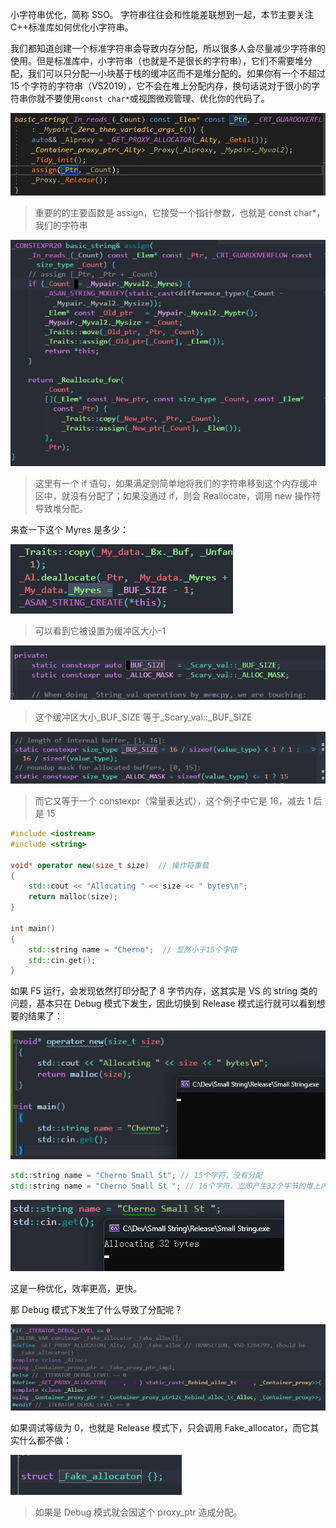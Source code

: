 小字符串优化，简称 SSO。
字符串往往会和性能差联想到一起，本节主要关注 C++标准库如何优化小字符串。

我们都知道创建一个标准字符串会导致内存分配，所以很多人会尽量减少字符串的使用。但是标准库中，小字符串（也就是不是很长的字符串），它们不需要堆分配，我们可以只分配一小块基于栈的缓冲区而不是堆分配的。如果你有一个不超过 15 个字符的字符串（VS2019），它不会在堆上分配内存，换句话说对于很小的字符串你就不要使用`const char*`或视图微观管理、优化你的代码了。

![](./storage%20bag/Pasted%20image%2020230806012752.png)

> 重要的的主要函数是 assign，它接受一个指针参数，也就是 const char\*，我们的字符串

![](./storage%20bag/Pasted%20image%2020230806013023.png)

> 这里有一个 if 语句，如果满足则简单地将我们的字符串移到这个内存缓冲区中，就没有分配了；如果没通过 if，则会 Reallocate，调用 new 操作符导致堆分配。

来查一下这个 Myres 是多少：

![](./storage%20bag/Pasted%20image%2020230806013328.png)

> 可以看到它被设置为缓冲区大小-1

![](./storage%20bag/Pasted%20image%2020230806013455.png)

> 这个缓冲区大小\_BUF_SIZE 等于\_Scary_val::\_BUF_SIZE

![](./storage%20bag/Pasted%20image%2020230806013432.png)

> 而它又等于一个 constexpr（常量表达式），这个例子中它是 16，减去 1 后是 15

```cpp
#include <iostream>
#include <string>

void* operator new(size_t size)  // 操作符重载
{
	std::cout << "Allocating " << size << " bytes\n";
	return malloc(size);
}

int main()
{
	std::string name = "Cherno";  // 显然小于15个字符
	std::cin.get();
}
```

如果 F5 运行，会发现依然打印分配了 8 字节内存，这其实是 VS 的 string 类的问题，基本只在 Debug 模式下发生，因此切换到 Release 模式运行就可以看到想要的结果了：

![](./storage%20bag/Pasted%20image%2020230806013905.png)

```cpp
std::string name = "Cherno Small St"; // 15个字符，没有分配
std::string name = "Cherno Small St "; // 16个字符，立即产生32个字节的堆上内存分配
```

![](./storage%20bag/Pasted%20image%2020230806014248.png)

这是一种优化，效率更高，更快。

那 Debug 模式下发生了什么导致了分配呢？

![](./storage%20bag/Pasted%20image%2020230806014815.png)

如果调试等级为 0，也就是 Release 模式下，只会调用 Fake_allocator，而它其实什么都不做：

![](./storage%20bag/Pasted%20image%2020230806014947.png)
> 如果是 Debug 模式就会因这个 proxy_ptr 造成分配。

